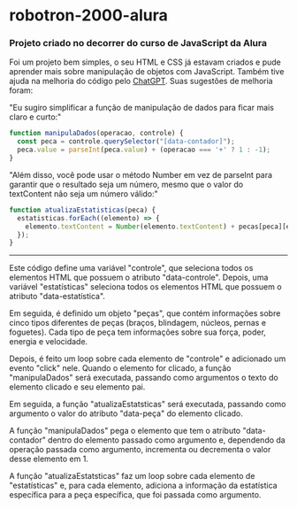 # robotron-2000-alura

<h3>Projeto criado no decorrer do curso de JavaScript da Alura</h3>

Foi um projeto bem simples, o seu HTML e CSS já estavam criados e pude aprender mais sobre manipulação de objetos com JavaScript. Também tive ajuda na melhoria do código pelo <a href="https://chat.openai.com/chat">ChatGPT</a>. Suas sugestões de melhoria foram:

"Eu sugiro simplificar a função de manipulação de dados para ficar mais claro e curto:"

```javascript
function manipulaDados(operacao, controle) { 
  const peca = controle.querySelector("[data-contador]"); 
  peca.value = parseInt(peca.value) + (operacao === '+' ? 1 : -1); 
}
```

"Além disso, você pode usar o método Number em vez de parseInt para garantir que o resultado seja um número, mesmo que o valor do textContent não seja um número válido:"

```javascript
function atualizaEstatisticas(peca) { 
  estatisticas.forEach((elemento) => { 
    elemento.textContent = Number(elemento.textContent) + pecas[peca][elemento.dataset.estatistica]; 
  }); 
}
```

<hr>

Este código define uma variável "controle", que seleciona todos os elementos HTML que possuem o atributo "data-controle". Depois, uma variável "estatísticas" seleciona todos os elementos HTML que possuem o atributo "data-estatística".

Em seguida, é definido um objeto "peças", que contém informações sobre cinco tipos diferentes de peças (braços, blindagem, núcleos, pernas e foguetes). Cada tipo de peça tem informações sobre sua força, poder, energia e velocidade.

Depois, é feito um loop sobre cada elemento de "controle" e adicionado um evento "click" nele. Quando o elemento for clicado, 
a função "manipulaDados" será executada, passando como argumentos o texto do elemento clicado e seu elemento pai.

Em seguida, a função "atualizaEstatsticas" será executada, passando como argumento o valor do atributo "data-peça" do elemento clicado.

A função "manipulaDados" pega o elemento que tem o atributo "data-contador" dentro do elemento passado como argumento e, dependendo da operação passada como argumento, incrementa ou decrementa o valor desse elemento em 1.

A função "atualizaEstatsticas" faz um loop sobre cada elemento de "estatísticas" e, para cada elemento, adiciona a informação da estatística específica para a peça específica, que foi passada como argumento.
